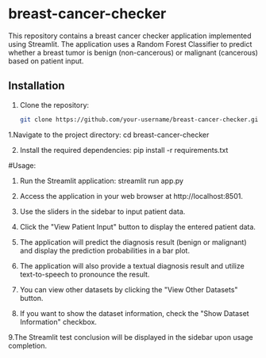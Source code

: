 # breast-cancer-checker

This repository contains a breast cancer checker application implemented using Streamlit. The application uses a Random Forest Classifier to predict whether a breast tumor is benign (non-cancerous) or malignant (cancerous) based on patient input.

## Installation

1. Clone the repository:

   ```bash
   git clone https://github.com/your-username/breast-cancer-checker.git

1.Navigate to the project directory:
   cd breast-cancer-checker

2. Install the required dependencies:
   pip install -r requirements.txt

#Usage:

1. Run the Streamlit application:
   streamlit run app.py

2. Access the application in your web browser at http://localhost:8501.

3. Use the sliders in the sidebar to input patient data.

4. Click the "View Patient Input" button to display the entered patient data.

5. The application will predict the diagnosis result (benign or malignant) and display the prediction probabilities in a bar plot.

6. The application will also provide a textual diagnosis result and utilize text-to-speech to pronounce the result.

7. You can view other datasets by clicking the "View Other Datasets" button.

8. If you want to show the dataset information, check the "Show Dataset Information" checkbox.

9.The Streamlit test conclusion will be displayed in the sidebar upon usage completion.



